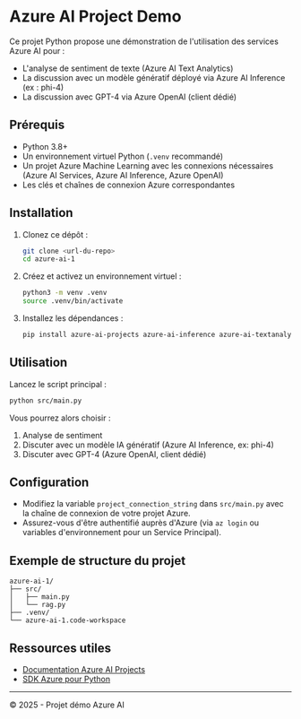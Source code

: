 # Azure AI Project Demo

Ce projet Python propose une démonstration de l'utilisation des services Azure AI pour :

- L'analyse de sentiment de texte (Azure AI Text Analytics)
- La discussion avec un modèle génératif déployé via Azure AI Inference (ex : phi-4)
- La discussion avec GPT-4 via Azure OpenAI (client dédié)

## Prérequis

- Python 3.8+
- Un environnement virtuel Python (`.venv` recommandé)
- Un projet Azure Machine Learning avec les connexions nécessaires (Azure AI Services, Azure AI Inference, Azure OpenAI)
- Les clés et chaînes de connexion Azure correspondantes

## Installation

1. Clonez ce dépôt :
   ```sh
   git clone <url-du-repo>
   cd azure-ai-1
   ```
2. Créez et activez un environnement virtuel :
   ```sh
   python3 -m venv .venv
   source .venv/bin/activate
   ```
3. Installez les dépendances :
   ```sh
   pip install azure-ai-projects azure-ai-inference azure-ai-textanalytics azure-identity
   ```

## Utilisation

Lancez le script principal :
```sh
python src/main.py
```

Vous pourrez alors choisir :
1. Analyse de sentiment
2. Discuter avec un modèle IA génératif (Azure AI Inference, ex: phi-4)
3. Discuter avec GPT-4 (Azure OpenAI, client dédié)

## Configuration

- Modifiez la variable `project_connection_string` dans `src/main.py` avec la chaîne de connexion de votre projet Azure.
- Assurez-vous d'être authentifié auprès d'Azure (via `az login` ou variables d'environnement pour un Service Principal).

## Exemple de structure du projet

```
azure-ai-1/
├── src/
│   ├── main.py
│   └── rag.py
├── .venv/
└── azure-ai-1.code-workspace
```

## Ressources utiles
- [Documentation Azure AI Projects](https://learn.microsoft.com/azure/machine-learning/)
- [SDK Azure pour Python](https://learn.microsoft.com/python/api/overview/azure/)

---

© 2025 - Projet démo Azure AI
